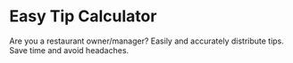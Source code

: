 # Easy Tip Calculator

Are you a restaurant owner/manager? Easily and accurately distribute tips. Save time and avoid headaches.
